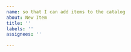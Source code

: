 ```yaml
---
name: so that I can add items to the catalog
about: New Item
title: ''
labels: ''
assignees: ''

---
```



